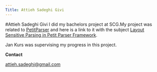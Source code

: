 ```yaml
---
Title: Attieh Sadeghi Givi
---
```

#Attieh Sadeghi Givi
I did my bachelors project at SCG.My project was related to [PetitParser](%base_url%/research/helvetia/petitparser) and here is a link to it with the subject [Layout Sensitive Parsing in Petit Parser Framework](%base_url%/archive/projects/Sade13a.pdf).

Jan Kurs was supervising my progress in this project.

**Contact**

<a href="mailto:attieh.sadeghi@gmail.com">attieh.sadeghi@gmail.com</a>

